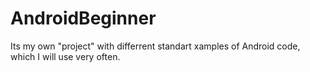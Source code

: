 # AndroidBeginner
Its my own "project" with differrent standart xamples of Android code, which I will use very often. 
